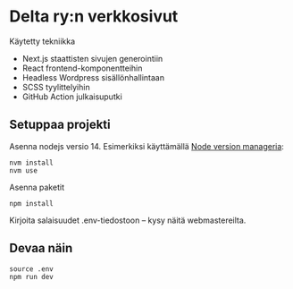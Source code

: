 # Delta ry:n verkkosivut

Käytetty tekniikka
* Next.js staattisten sivujen generointiin
* React frontend-komponentteihin
* Headless Wordpress sisällönhallintaan
* SCSS tyylittelyihin
* GitHub Action julkaisuputki

## Setuppaa projekti

Asenna nodejs versio 14. Esimerkiksi käyttämällä [Node version manageria](http://nvm.sh):
```
nvm install
nvm use
```

Asenna paketit
```
npm install
```

Kirjoita salaisuudet .env-tiedostoon – kysy näitä webmastereilta.

## Devaa näin
```
source .env
npm run dev
```
